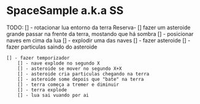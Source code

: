 # SpaceSample a.k.a SS 
TODO:
	[] - rotacionar lua entorno da terra
		Reserva- [] fazer um asteroide grande passar na frente da terra, mostando que há sombra
	[] - posicionar naves em cima da lua
	[] - explodir uma das naves
	[] - fazer asteroide
	[] - fazer particulas saindo do asteroide

	[] - fazer temporizador
		[] - nave explode no segundo X
		[] - asteroide se mover no segundo X+X
		[] - asteroide cria particulas chegando na terra
		[] - asteroide some depois que "bate" na terra
		[] - terra começa a tremer e diminuir
		[] - terra explode
		[] - lua sai vuando por ai

